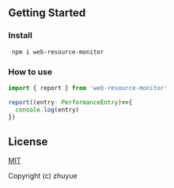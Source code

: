 ## Getting Started

### Install
```shell
 npm i web-resource-monitor
```

### How to use
```typescript
import { report } from 'web-resource-monitor'

report((entry: PerformanceEntry)=>{
  console.log(entry)
})

```

## License

[MIT](https://opensource.org/licenses/MIT)

Copyright (c) zhuyue
